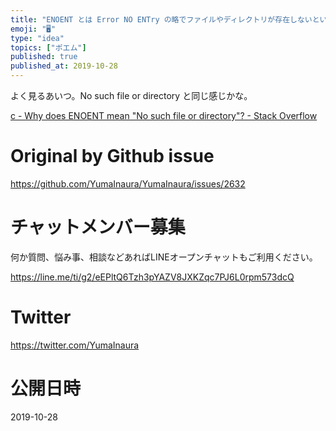 ```yaml
---
title: "ENOENT とは Error NO ENTry の略でファイルやディレクトリが存在しないという意味のエラーメッセージらしい。"
emoji: "🖥"
type: "idea"
topics: ["ポエム"]
published: true
published_at: 2019-10-28
---
```


よく見るあいつ。No such file or directory と同じ感じかな。

[c - Why does ENOENT mean "No such file or directory"? - Stack Overflow](https://stackoverflow.com/questions/19902828/why-does-enoent-mean-no-such-file-or-directory/19902880)

# Original by Github issue

https://github.com/YumaInaura/YumaInaura/issues/2632









<!-- Update From Qiita API -->

# チャットメンバー募集


何か質問、悩み事、相談などあればLINEオープンチャットもご利用ください。

https://line.me/ti/g2/eEPltQ6Tzh3pYAZV8JXKZqc7PJ6L0rpm573dcQ





# Twitter


https://twitter.com/YumaInaura


<!-- Update From Qiita API -->



# 公開日時

2019-10-28
